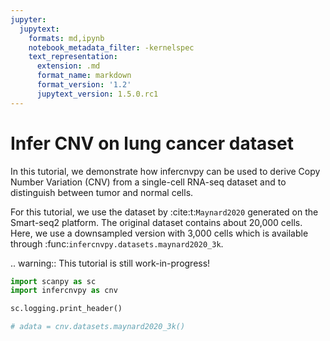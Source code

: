 ```yaml
---
jupyter:
  jupytext:
    formats: md,ipynb
    notebook_metadata_filter: -kernelspec
    text_representation:
      extension: .md
      format_name: markdown
      format_version: '1.2'
      jupytext_version: 1.5.0.rc1
---
```


# Infer CNV on lung cancer dataset

<!-- #raw raw_mimetype="text/restructuredtext" -->
In this tutorial, we demonstrate how infercnvpy can be used to derive Copy Number Variation (CNV)
from a single-cell RNA-seq dataset and to distinguish between tumor and normal cells. 

For this tutorial, we use the dataset by :cite:t:`Maynard2020` generated on the Smart-seq2 platform. 
The original dataset contains about 20,000 cells. Here, we use a downsampled version with 3,000 cells which is available through :func:`infercnvpy.datasets.maynard2020_3k`.

.. warning::
    This tutorial is still work-in-progress!
<!-- #endraw -->

```python
import scanpy as sc
import infercnvpy as cnv
```

```python
sc.logging.print_header()
```

```python
# adata = cnv.datasets.maynard2020_3k()
```

```python

```
